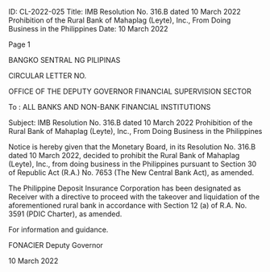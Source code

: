 ID: CL-2022-025
Title: IMB Resolution No. 316.B dated 10 March 2022 Prohibition of the Rural Bank of Mahaplag (Leyte), Inc., From Doing Business in the Philippines
Date: 10 March 2022

Page 1

BANGKO SENTRAL NG PILIPINAS

CIRCULAR LETTER NO.

OFFICE OF THE DEPUTY GOVERNOR FINANCIAL SUPERVISION SECTOR

To : ALL BANKS AND NON-BANK FINANCIAL INSTITUTIONS

Subject: IMB Resolution No. 316.B dated 10 March 2022 Prohibition of the Rural Bank of Mahaplag (Leyte), Inc., From Doing Business in the Philippines

Notice is hereby given that the Monetary Board, in its Resolution No. 316.B dated 10 March 2022, decided to prohibit the Rural Bank of Mahaplag (Leyte), Inc., from doing business in the Philippines pursuant to Section 30 of Republic Act (R.A.) No. 7653 (The New Central Bank Act), as amended.

The Philippine Deposit Insurance Corporation has been designated as Receiver with a directive to proceed with the takeover and liquidation of the aforementioned rural bank in accordance with Section 12 (a) of R.A. No. 3591 (PDIC Charter), as amended.

For information and guidance.

FONACIER Deputy Governor

10 March 2022
